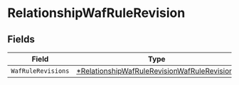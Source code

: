 # RelationshipWafRuleRevision


## Fields

| Field                                                                                                              | Type                                                                                                               | Required                                                                                                           | Description                                                                                                        |
| ------------------------------------------------------------------------------------------------------------------ | ------------------------------------------------------------------------------------------------------------------ | ------------------------------------------------------------------------------------------------------------------ | ------------------------------------------------------------------------------------------------------------------ |
| `WafRuleRevisions`                                                                                                 | [*RelationshipWafRuleRevisionWafRuleRevisions](../../models/shared/relationshipwafrulerevisionwafrulerevisions.md) | :heavy_minus_sign:                                                                                                 | N/A                                                                                                                |